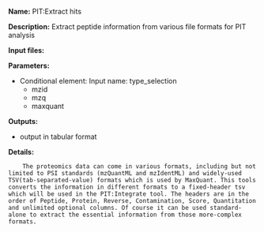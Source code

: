 **Name:** PIT:Extract hits

**Description:**
Extract peptide information from various file formats for PIT analysis

**Input files:**

**Parameters:**
* Conditional element: Input name: type_selection
  * mzid
  * mzq
  * maxquant

**Outputs:**
* output in tabular format

**Details:**

	    The proteomics data can come in various formats, including but not limited to PSI standards (mzQuantML and mzIdentML) and widely-used TSV(tab-separated-value) formats which is used by MaxQuant. This tools converts the information in different formats to a fixed-header tsv which will be used in the PIT:Integrate tool. The headers are in the order of Peptide, Protein, Reverse, Contamination, Score, Quantitation and unlimited optional columns. Of course it can be used standard-alone to extract the essential information from those more-complex formats.
	
